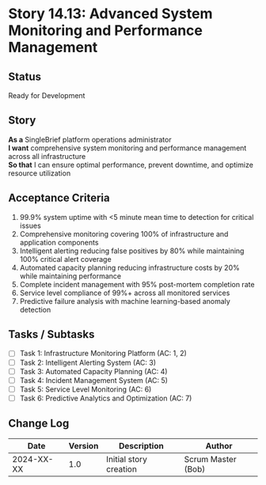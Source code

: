 # Story 14.13: Advanced System Monitoring and Performance Management

## Status
Ready for Development

## Story
**As a** SingleBrief platform operations administrator  
**I want** comprehensive system monitoring and performance management across all infrastructure  
**So that** I can ensure optimal performance, prevent downtime, and optimize resource utilization

## Acceptance Criteria
1. 99.9% system uptime with <5 minute mean time to detection for critical issues
2. Comprehensive monitoring covering 100% of infrastructure and application components
3. Intelligent alerting reducing false positives by 80% while maintaining 100% critical alert coverage
4. Automated capacity planning reducing infrastructure costs by 20% while maintaining performance
5. Complete incident management with 95% post-mortem completion rate
6. Service level compliance of 99%+ across all monitored services
7. Predictive failure analysis with machine learning-based anomaly detection

## Tasks / Subtasks
- [ ] Task 1: Infrastructure Monitoring Platform (AC: 1, 2)
- [ ] Task 2: Intelligent Alerting System (AC: 3)
- [ ] Task 3: Automated Capacity Planning (AC: 4)
- [ ] Task 4: Incident Management System (AC: 5)
- [ ] Task 5: Service Level Monitoring (AC: 6)
- [ ] Task 6: Predictive Analytics and Optimization (AC: 7)

## Change Log
| Date | Version | Description | Author |
|------|---------|-------------|---------|
| 2024-XX-XX | 1.0 | Initial story creation | Scrum Master (Bob) |